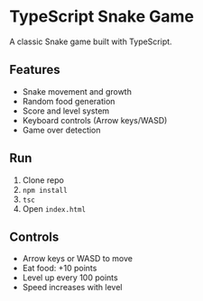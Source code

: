 # TypeScript Snake Game

A classic Snake game built with TypeScript.

## Features

- Snake movement and growth
- Random food generation  
- Score and level system
- Keyboard controls (Arrow keys/WASD)
- Game over detection

## Run

1. Clone repo
2. `npm install`
3. `tsc`
4. Open `index.html`

## Controls

- Arrow keys or WASD to move
- Eat food: +10 points
- Level up every 100 points
- Speed increases with level
